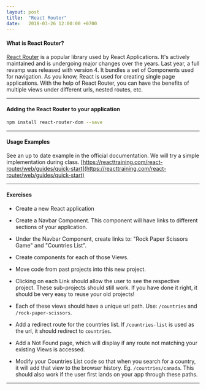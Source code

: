 ```yaml
---
layout: post
title:  "React Router"
date:   2018-03-26 12:00:00 +0700
---
```


#### What is React Router?

[React Router](https://reacttraining.com/react-router/) is a popular library used by React Applications. It's actively maintained and is undergoing major changes over the years. Last year, a full revamp was released with version 4.
It bundles a set of Components used for navigation. As you know, React is used for creating single page applications. With the help of React Router, you can have the benefits of multiple views under different urls, nested routes, etc.

---

#### Adding the React Router to your application

```bash
npm install react-router-dom --save
```

---

#### Usage Examples

See an up to date example in the official documentation. We will try a simple implementation during class. [https://reacttraining.com/react-router/web/guides/quick-start](https://reacttraining.com/react-router/web/guides/quick-start)

---

#### Exercises

- Create a new React application

- Create a Navbar Component. This component will have links to different sections of your application.

- Under the Navbar Component, create links to: "Rock Paper Scissors Game" and "Countries List".

- Create components for each of those Views.

- Move code from past projects into this new project.

- Clicking on each Link should allow the user to see the respective project. These sub-projects should still work. If you have done it right, it should be very easy to reuse your old projects!

- Each of these views should have a unique url path. Use: `/countries` and `/rock-paper-scissors`.

- Add a redirect route for the countries list. If `/countries-list` is used as the url,
it should redirect to `countries`.

- Add a Not Found page, which will display if any route not matching your existing Views is accessed.

- Modify your Countries List code so that when you search for a country, it will add
that view to the browser history. Eg. `/countries/canada`. This should also work if the user first lands on your app through these paths.

---
